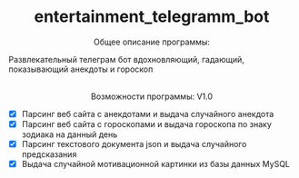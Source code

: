 <h1 align="center">entertainment_telegramm_bot</h1>
<p align="center">Общее описание программы:</p>
Развлекательный телеграм бот вдохновляющий, гадающий, показывающий анекдоты и гороскоп
<br></br>
<p align="center">Возможности программы: V1.0</p>

- [X] Парсинг веб сайта с анекдотами и выдача случайного анекдота <br>
- [X] Парсинг веб сайта с гороскопами и выдача гороскопа по знаку зодиака на данный день<br>
- [X] Парсинг текстового документа json и выдача случайного предсказания<br>
- [X] Выдача случайной мотивационной картинки из базы данных MySQL<br>
